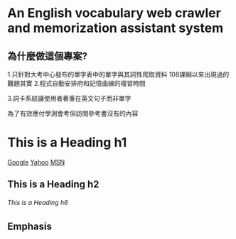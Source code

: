 # An English vocabulary web crawler and memorization assistant system

## 為什麼做這個專案?
1.只針對大考中心發布的單字表中的單字與其詞性爬取資料
108課綱以來出現過的難題其實
2.程式自動安排府和記憶曲線的複習時間

3.詞卡系統讓使用者著重在英文句子而非單字


為了有效應付學測會考但訪間參考書沒有的內容
# This is a Heading h1

[Google][1]
[Yahoo][2]
[MSN][3]

  [1]: http://google.com/        "游標顯示"
  [2]: http://search.yahoo.com/  "游標顯示"
  [3]: http://search.msn.com/    "游標顯示"
## This is a Heading h2
###### This is a Heading h6

## Emphasis
